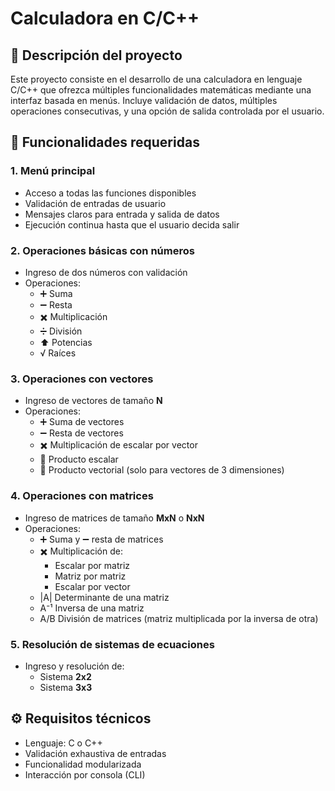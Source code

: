 # Calculadora en C/C++

## 📌 Descripción del proyecto

Este proyecto consiste en el desarrollo de una calculadora en lenguaje C/C++ que ofrezca múltiples funcionalidades matemáticas mediante una interfaz basada en menús. Incluye validación de datos, múltiples operaciones consecutivas, y una opción de salida controlada por el usuario.

## 🧮 Funcionalidades requeridas

### 1. Menú principal

- Acceso a todas las funciones disponibles
- Validación de entradas de usuario
- Mensajes claros para entrada y salida de datos
- Ejecución continua hasta que el usuario decida salir

### 2. Operaciones básicas con números

- Ingreso de dos números con validación
- Operaciones:
  - ➕ Suma
  - ➖ Resta
  - ✖️ Multiplicación
  - ➗ División
  - ⬆️ Potencias
  - √ Raíces

### 3. Operaciones con vectores

- Ingreso de vectores de tamaño **N**
- Operaciones:
  - ➕ Suma de vectores
  - ➖ Resta de vectores
  - ✖️ Multiplicación de escalar por vector
  - 🔘 Producto escalar
  - 🔄 Producto vectorial (solo para vectores de 3 dimensiones)

### 4. Operaciones con matrices

- Ingreso de matrices de tamaño **MxN** o **NxN**
- Operaciones:
  - ➕ Suma y ➖ resta de matrices
  - ✖️ Multiplicación de:
    - Escalar por matriz
    - Matriz por matriz
    - Escalar por vector
  - |A| Determinante de una matriz
  - A⁻¹ Inversa de una matriz
  - A/B División de matrices (matriz multiplicada por la inversa de otra)


### 5. Resolución de sistemas de ecuaciones

- Ingreso y resolución de:
  - Sistema **2x2**
  - Sistema **3x3**


## ⚙️ Requisitos técnicos

- Lenguaje: C o C++
- Validación exhaustiva de entradas
- Funcionalidad modularizada
- Interacción por consola (CLI)

